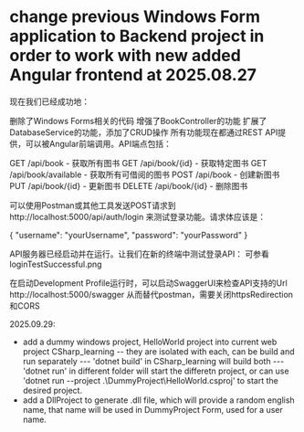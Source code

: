 # change previous Windows Form application to Backend project in order to work with new added Angular frontend at 2025.08.27
现在我们已经成功地：

删除了Windows Forms相关的代码
增强了BookController的功能
扩展了DatabaseService的功能，添加了CRUD操作
所有功能现在都通过REST API提供，可以被Angular前端调用。API端点包括：

GET /api/book - 获取所有图书
GET /api/book/{id} - 获取特定图书
GET /api/book/available - 获取所有可借阅的图书
POST /api/book - 创建新图书
PUT /api/book/{id} - 更新图书
DELETE /api/book/{id} - 删除图书

可以使用Postman或其他工具发送POST请求到 http://localhost:5000/api/auth/login 来测试登录功能。请求体应该是：

{
    "username": "yourUsername",
    "password": "yourPassword"
}

API服务器已经启动并在运行。让我们在新的终端中测试登录API：
可参看loginTestSuccessful.png

在启动Development Profile运行时，可以启动SwaggerUI来检查API支持的Url
http://localhost:5000/swagger
从而替代postman，需要关闭httpsRedirection和CORS

2025.09.29:
- add a dummy windows project, HelloWorld project into current web project CSharp_learning
    -- they are isolated with each, can be build and run separately
        --- 'dotnet build' in CSharp_learning will build both
        --- 'dotnet run' in different folder will start the differetn project, or can use 'dotnet run --project .\DummyProject\HelloWorld.csproj' to start the desired project.
- add a DllProject to generate .dll file, which will provide a random english name, that name will be used in DummyProject Form, used for a user name.